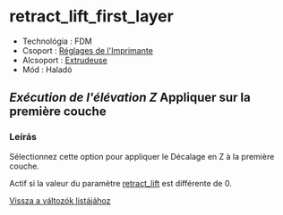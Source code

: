 # retract\_lift\_first\_layer

* Technológia : FDM
* Csoport : [Réglages de l'Imprimante](../printer_settings/printer_settings.md)
* Alcsoport : [Extrudeuse](../printer_settings/printer_settings.md#extrudeuse)
* Mód : Haladó

## _Exécution de l'élévation Z_ Appliquer sur la première couche

### Leírás

Sélectionnez cette option pour appliquer le Décalage en Z à la première couche.

Actif si la valeur du paramètre [retract\_lift](retract_lift.md) est différente de 0.

[Vissza a változók listájához](variable_list.md)

